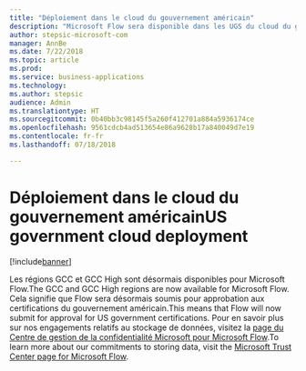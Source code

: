 ```yaml
---
title: "Déploiement dans le cloud du gouvernement américain"
description: "Microsoft Flow sera disponible dans les UGS du cloud du gouvernement, y compris GCC et GCC High. Cela ne concerne pas le cloud du ministère de la Justice américain."
author: stepsic-microsoft-com
manager: AnnBe
ms.date: 7/22/2018
ms.topic: article
ms.prod: 
ms.service: business-applications
ms.technology: 
ms.author: stepsic
audience: Admin
ms.translationtype: HT
ms.sourcegitcommit: 0b40bb3c98145f5a260f412701a884a5936174ce
ms.openlocfilehash: 9561cdcb4ad513654e86a9628b17a840049d7e19
ms.contentlocale: fr-fr
ms.lasthandoff: 07/18/2018

---
```

# <a name="us-government-cloud-deployment"></a><span data-ttu-id="d670c-103">Déploiement dans le cloud du gouvernement américain</span><span class="sxs-lookup"><span data-stu-id="d670c-103">US government cloud deployment</span></span>


[!include[banner](../../includes/banner.md)]

<span data-ttu-id="d670c-104">Les régions GCC et GCC High sont désormais disponibles pour Microsoft Flow.</span><span class="sxs-lookup"><span data-stu-id="d670c-104">The GCC and GCC High regions are now available for Microsoft Flow.</span></span> <span data-ttu-id="d670c-105">Cela signifie que Flow sera désormais soumis pour approbation aux certifications du gouvernement américain.</span><span class="sxs-lookup"><span data-stu-id="d670c-105">This means that Flow will now submit for approval for US government certifications.</span></span> <span data-ttu-id="d670c-106">Pour en savoir plus sur nos engagements relatifs au stockage de données, visitez la [page du Centre de gestion de la confidentialité Microsoft pour Microsoft Flow](https://www.microsoft.com/en-us/TrustCenter/CloudServices/business-application-platform/data-location).</span><span class="sxs-lookup"><span data-stu-id="d670c-106">To learn more about our commitments to storing data, visit the [Microsoft Trust Center page for Microsoft Flow](https://www.microsoft.com/en-us/TrustCenter/CloudServices/business-application-platform/data-location).</span></span>

